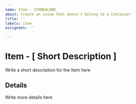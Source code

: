 ```yaml
---
name: Item - STANDALONE
about: Create an issue that doesn't belong to a Container
title: ''
labels: item
assignees: ''

---
```


# Item - [ Short Description ]

Write a short description for the Item here

## Details

Write more details here

